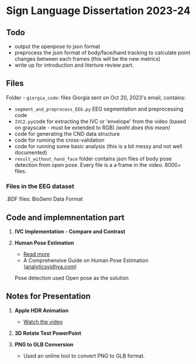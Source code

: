 # Sign Language Dissertation 2023-24

## Todo

- output the openpose to json format
- preprocess the json format of body/face/hand tracking to calculate point changes between each frames (this will be the new metrics)
- write up for introduction and literture review part. 


## Files
Folder - `giorgia_code`: files Giorgia sent on Oct 20, 2023's email,
contains: 
- `segment_and_preprocess_EEG.py` EEG segmentation and preprocessing code
- `IVC2.py`code for extracting the IVC or 'envelope' from the video (based on grayscale - must be extended to RGB) *(waht does this mean)*
- code for generating the CND data structure
- code for running the cross-validation
- code for running some basic analysis (this is a bit messy and not well documented)
- `result_without_hand_face` folder contains json files of body pose detection from open pose. Every file is a a frame in the video. 8000+ files.

### Files in the EEG dataset
.BDF files: BioSemi Data Format

## Code and implemnentation part

1. **IVC Implementation - Compare and Contrast**

2. **Human Pose Estimation**

   - [Read more](https://www.analyticsvidhya.com/?url=https%3A%2F%2Fwww.analyticsvidhya.com%2Fblog%2F2022%2F01%2Fa-comprehensive-guide-on-human-pose-estimation%2F)
   - A Comprehensive Guide on Human Pose Estimation ([analyticsvidhya.com](https://www.analyticsvidhya.com/blog/2022/01/a-comprehensive-guide-on-human-pose-estimation/))

    Pose detection used Open pose as the solution 


## Notes for Presentation

1. **Apple HDR Animation**

   - [Watch the video](https://www.youtube.com/live/KR0g-1hnQPA?si=MJJxT0utcJuKFp1p&t=3254)

2. **3D Rotate Test PowerPoint**
   
3. **PNG to GLB Conversion**
   - Used an online tool to convert PNG to GLB format.